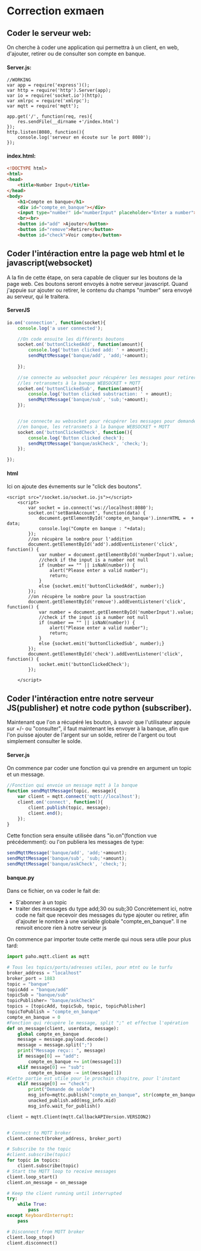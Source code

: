 # Correction exmaen
## Coder le serveur web:
On cherche à coder une application qui permettra à un client, en web, d'ajouter, retirer ou de consulter son compte en banque.
#### Server.js:

```  JS
//WORKING
var app = require('express')();
var http = require('http').Server(app);
var io = require('socket.io')(http);
var xmlrpc = require('xmlrpc');
var mqtt = require('mqtt');

app.get('/', function(req, res){
    res.sendFile(__dirname +'/index.html')
});
http.listen(8080, function(){
    console.log('serveur en écoute sur le port 8080');
});
```

#### index.html:
``` html
<!DOCTYPE html>
<html>
<head>
    <title>Number Input</title>
</head>
<body>
    <h1>Compte en banque</h1>
    <div id="compte_en_banque"></div>
    <input type="number" id="numberInput" placeholder="Enter a number">
    <br><br>
    <button id="add" >Ajouter</button>
    <button id="remove">Retirer</button>
    <button id="check">Voir compte</button>
```
## Coder l'intéraction entre la page web html et le javascript(websocket)
A la fin de cette étape, on sera capable de cliquer sur les boutons de la page web. Ces boutons seront envoyés à notre serveur javascript. Quand j'appuie sur ajouter ou retirer, le contenu du champs "number" sera envoyé au serveur, qui le traitera.
#### ServerJS
``` js
io.on('connection', function(socket){
    console.log('a user connected');

    //On code ensuite les différents boutons 
    socket.on('buttonClickedAdd', function(amount){
        console.log('button clicked add: ' + amount);
        sendMqttMessage('banque/add', 'add;'+amount);
        
    });

    //se connecte au websocket pour récupérer les messages pour retirer de l'argent, 
    //les retransmets à la banque WEBSOCKET + MQTT
    socket.on('buttonClickedSub', function(amount){
        console.log('button clicked substraction: ' + amount);
        sendMqttMessage('banque/sub', 'sub;'+amount);
    });


    //se connecte au websocket pour récupérer les messages pour demander le compte 
    //en banque, les retransmets à la banque WEBSOCKET + MQTT
    socket.on('buttonClickedCheck', function(){
        console.log('Button clicked check');
        sendMqttMessage('banque/askCheck', 'check;');
    });

});
``` 

#### html
Ici on ajoute des évnements sur le "click des boutons". 
``` JS
<script src="/socket.io/socket.io.js"></script>
    <script>
        var socket = io.connect('ws://localhost:8080');
        socket.on('setBankAccount', function(data) {
            document.getElementById('compte_en_banque').innerHTML =  + data;
            console.log("Compte en banque : "+data);
        });
        //on récupère le nombre pour l'addition
        document.getElementById('add').addEventListener('click', function() {
            var number = document.getElementById('numberInput').value;
            //check if the input is a number not null
            if (number == "" || isNaN(number)) {
                alert("Please enter a valid number");
                return;
            }
            else {socket.emit('buttonClickedAdd', number);}
        });
        //on récupère le nombre pour la soustraction
        document.getElementById('remove').addEventListener('click', function() {
            var number = document.getElementById('numberInput').value;
            //check if the input is a number not null
            if (number == "" || isNaN(number)) {
                alert("Please enter a valid number");
                return;
            }
            else {socket.emit('buttonClickedSub', number);}
        });
        document.getElementById('check').addEventListener('click', function() {
            socket.emit('buttonClickedCheck');
        });

    </script>
``` 

## Coder l'intéraction entre notre serveur JS(publisher) et notre code python (subscriber).
Maintenant que l'on a récupéré les bouton, à savoir que l'utilisateur appuie sur +/- ou "consulter", il faut maintenant les envoyer à la banque, afin que l'on puisse ajouter de l'argent sur un solde, retirer de l'argent ou tout simplement consulter le solde.
#### Server.js
On commence par coder une fonction qui va prendre en argument un topic et un message.
```js
//Fonction qui envoie un message mqtt à la banque
function sendMqttMessage(topic, message){
    var client = mqtt.connect('mqtt://localhost');
    client.on('connect', function(){
        client.publish(topic, message);
        client.end();
    });
}
```

Cette fonction sera ensuite utilisée dans "io.on"(fonction vue précédemment):
ou l'on publiera les messages de type:
``` js
sendMqttMessage('banque/add', 'add;'+amount);
sendMqttMessage('banque/sub', 'sub;'+amount);
sendMqttMessage('banque/askCheck', 'check;');
``` 
#### banque.py
Dans ce fichier, on va coder le fait de: 
* S'abonner à un topic
* traiter des messages du type add;30 ou sub;30
Concrètement ici, notre code ne fait que recevoir des messages du type ajouter ou retirer, afin d'ajouter le nombre à une variable globale "compte_en_banque". Il ne renvoit encore rien à notre serveur js

On commence par importer toute cette merde qui nous sera utile pour plus tard:
``` python
import paho.mqtt.client as mqtt

# Tous les topics/ports/adresses utiles, pour mtnt ou le turfu
broker_address = "localhost"
broker_port = 1883
topic = "banque"
topicAdd = "banque/add"
topicSub = "banque/sub"
topicPublisher= "banque/askCheck"
topics = [topicAdd, topicSub, topic, topicPublisher]
topicToPublish = "compte_en_banque"
compte_en_banque = 0
#Fonction qui récupère le message, split ";" et effectue l'opération
def on_message(client, userdata, message):
    global compte_en_banque
    message = message.payload.decode()
    message = message.split(";")
    print("Message reçu:: ", message)
    if message[0] == "add":
        compte_en_banque += int(message[1])
    elif message[0] == "sub":
        compte_en_banque -= int(message[1])
#Cette partie est utile pour le prochain chapitre, pour l'instant
    elif message[0] == "check":
        print("Demande de solde")
        msg_info=mqttc.publish("compte_en_banque", str(compte_en_banque), qos=0)
        unacked_publish.add(msg_info.mid)
        msg_info.wait_for_publish()

client = mqtt.Client(mqtt.CallbackAPIVersion.VERSION2)


# Connect to MQTT broker
client.connect(broker_address, broker_port)

# Subscribe to the topic
#client.subscribe(topic)
for topic in topics:
    client.subscribe(topic)
# Start the MQTT loop to receive messages
client.loop_start()
client.on_message = on_message

# Keep the client running until interrupted
try:
    while True:
        pass
except KeyboardInterrupt:
    pass

# Disconnect from MQTT broker
client.loop_stop()
client.disconnect()



```
  
